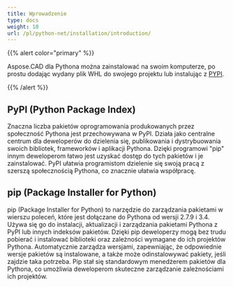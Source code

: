 ```yaml
---
title: Wprowadzenie
type: docs
weight: 10
url: /pl/python-net/installation/introduction/
---
```


{{% alert color="primary" %}}

Aspose.CAD dla Pythona można zainstalować na swoim komputerze, po prostu dodając wydany plik WHL do swojego projektu lub instalując z [PYPI](https://pypi.org/project/aspose-cad/).

{{% /alert %}}

## PyPI (Python Package Index)

Znaczna liczba pakietów oprogramowania produkowanych przez społeczność Pythona jest przechowywana w PyPI. Działa jako centralne centrum dla deweloperów do dzielenia się, publikowania i dystrybuowania swoich bibliotek, frameworków i aplikacji Pythona. Dzięki programowi "pip" innym deweloperom łatwo jest uzyskać dostęp do tych pakietów i je zainstalować. PyPI ułatwia programistom dzielenie się swoją pracą z szerszą społecznością Pythona, co znacznie ułatwia współpracę.

## pip (Package Installer for Python)

pip (Package Installer for Python) to narzędzie do zarządzania pakietami w wierszu poleceń, które jest dołączane do Pythona od wersji 2.7.9 i 3.4. Używa się go do instalacji, aktualizacji i zarządzania pakietami Pythona z PyPI lub innych indeksów pakietów. Dzięki pip deweloperzy mogą bez trudu pobierać i instalować biblioteki oraz zależności wymagane do ich projektów Pythona. Automatycznie zarządza wersjami, zapewniając, że odpowiednie wersje pakietów są instalowane, a także może odinstalowywać pakiety, jeśli zajdzie taka potrzeba. Pip stał się standardowym menedżerem pakietów dla Pythona, co umożliwia deweloperom skuteczne zarządzanie zależnościami ich projektów.
